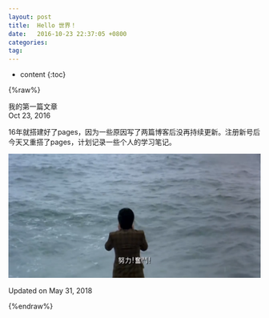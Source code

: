 ```yaml
---
layout: post
title:  Hello 世界！
date:   2016-10-23 22:37:05 +0800
categories: 
tag: 
---
```


* content
{:toc}

{%raw%}  


我的第一篇文章  
Oct 23, 2016  

16年就搭建好了pages，因为一些原因写了两篇博客后没再持续更新。注册新号后今天又重搭了pages，计划记录一些个人的学习笔记。  

![](/styles/images/20180530125623.png)  

Updated on May 31, 2018  


{%endraw%}  
